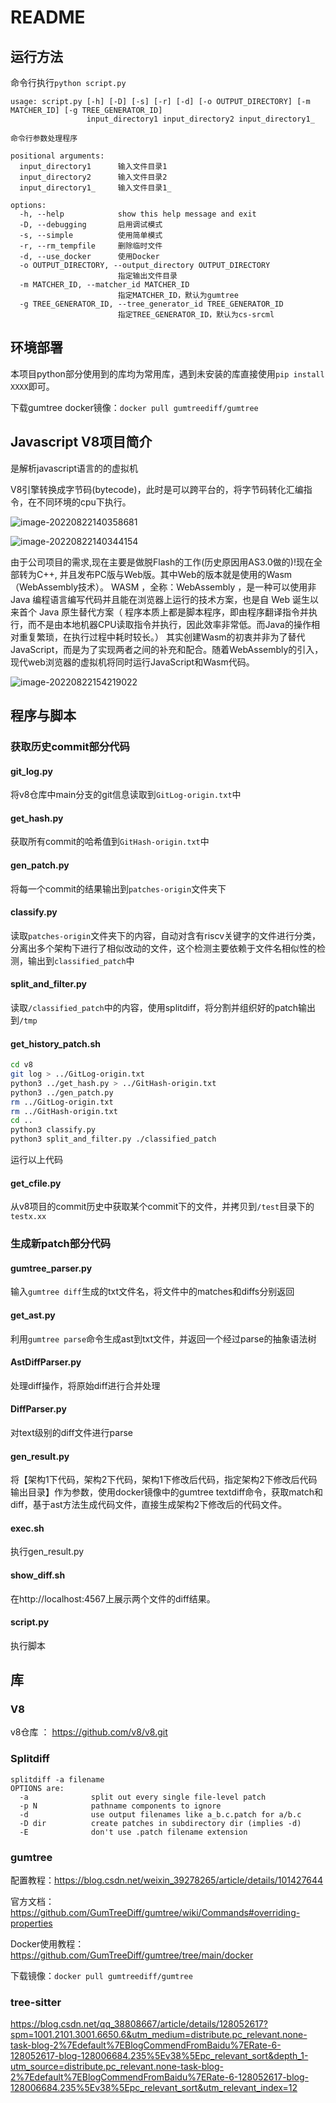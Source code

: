 # README

## 运行方法

命令行执行`python script.py`

```
usage: script.py [-h] [-D] [-s] [-r] [-d] [-o OUTPUT_DIRECTORY] [-m MATCHER_ID] [-g TREE_GENERATOR_ID]
                 input_directory1 input_directory2 input_directory1_

命令行参数处理程序

positional arguments:
  input_directory1      输入文件目录1
  input_directory2      输入文件目录2
  input_directory1_     输入文件目录1_

options:
  -h, --help            show this help message and exit
  -D, --debugging       启用调试模式
  -s, --simple          使用简单模式
  -r, --rm_tempfile     删除临时文件
  -d, --use_docker      使用Docker
  -o OUTPUT_DIRECTORY, --output_directory OUTPUT_DIRECTORY
                        指定输出文件目录
  -m MATCHER_ID, --matcher_id MATCHER_ID
                        指定MATCHER_ID，默认为gumtree
  -g TREE_GENERATOR_ID, --tree_generator_id TREE_GENERATOR_ID
                        指定TREE_GENERATOR_ID，默认为cs-srcml
```

## 环境部署

本项目python部分使用到的库均为常用库，遇到未安装的库直接使用`pip install XXXX`即可。

下载gumtree docker镜像：`docker pull gumtreediff/gumtree`

## Javascript V8项目简介

是解析javascript语言的的虚拟机

V8引擎转换成字节码(bytecode)，此时是可以跨平台的，将字节码转化汇编指令，在不同环境的cpu下执行。

![image-20220822140358681](./img/image-20220822140358681.png)

![image-20220822140344154](./img/image-20220822140344154.png)

 由于公司项目的需求,现在主要是做脱Flash的工作(历史原因用AS3.0做的)!现在全部转为C++, 并且发布PC版与Web版。其中Web的版本就是使用的Wasm（WebAssembly技术）。
 WASM ，全称：WebAssembly ，是一种可以使用非 Java 编程语言编写代码并且能在浏览器上运行的技术方案，也是自 Web 诞生以来首个 Java 原生替代方案（ 程序本质上都是脚本程序，即由程序翻译指令并执行，而不是由本地机器CPU读取指令并执行，因此效率非常低。而Java的操作相对重复繁琐，在执行过程中耗时较长。）
 其实创建Wasm的初衷并非为了替代JavaScript，而是为了实现两者之间的补充和配合。随着WebAssembly的引入，现代web浏览器的虚拟机将同时运行JavaScript和Wasm代码。

![image-20220822154219022](./img/image-20220822154219022.png)



## 程序与脚本

### 获取历史commit部分代码

#### git_log.py

将v8仓库中main分支的git信息读取到`GitLog-origin.txt`中

#### get_hash.py

获取所有commit的哈希值到`GitHash-origin.txt`中

#### gen_patch.py

将每一个commit的结果输出到`patches-origin`文件夹下

#### classify.py

读取`patches-origin`文件夹下的内容，自动对含有riscv关键字的文件进行分类，分离出多个架构下进行了相似改动的文件，这个检测主要依赖于文件名相似性的检测，输出到`classified_patch`中

#### split_and_filter.py 

读取`/classified_patch`中的内容，使用splitdiff，将分割并组织好的patch输出到`/tmp`

#### get_history_patch.sh

```bash
cd v8
git log > ../GitLog-origin.txt
python3 ../get_hash.py > ../GitHash-origin.txt
python3 ../gen_patch.py
rm ../GitLog-origin.txt
rm ../GitHash-origin.txt
cd ..
python3 classify.py
python3 split_and_filter.py ./classified_patch
```

运行以上代码

#### get_cfile.py

从v8项目的commit历史中获取某个commit下的文件，并拷贝到`/test`目录下的`testx.xx`

### 生成新patch部分代码

#### gumtree_parser.py

输入`gumtree diff`生成的txt文件名，将文件中的matches和diffs分别返回

#### get_ast.py

利用`gumtree parse`命令生成ast到txt文件，并返回一个经过parse的抽象语法树

#### AstDiffParser.py

处理diff操作，将原始diff进行合并处理

#### DiffParser.py

对text级别的diff文件进行parse

#### gen_result.py

将【架构1下代码，架构2下代码，架构1下修改后代码，指定架构2下修改后代码输出目录】作为参数，使用docker镜像中的gumtree textdiff命令，获取match和diff，基于ast方法生成代码文件，直接生成架构2下修改后的代码文件。

#### exec.sh

执行gen_result.py

#### show_diff.sh

在http://localhost:4567上展示两个文件的diff结果。

####  script.py

执行脚本

## 库

### V8

v8仓库 ： https://github.com/v8/v8.git

### Splitdiff

```
splitdiff -a filename
OPTIONS are:
  -a              split out every single file-level patch
  -p N            pathname components to ignore
  -d              use output filenames like a_b.c.patch for a/b.c
  -D dir          create patches in subdirectory dir (implies -d)
  -E              don't use .patch filename extension
```

### gumtree

配置教程：https://blog.csdn.net/weixin_39278265/article/details/101427644

官方文档：https://github.com/GumTreeDiff/gumtree/wiki/Commands#overriding-properties

Docker使用教程：https://github.com/GumTreeDiff/gumtree/tree/main/docker

下载镜像：`docker pull gumtreediff/gumtree`

### tree-sitter

https://blog.csdn.net/qq_38808667/article/details/128052617?spm=1001.2101.3001.6650.6&utm_medium=distribute.pc_relevant.none-task-blog-2%7Edefault%7EBlogCommendFromBaidu%7ERate-6-128052617-blog-128006684.235%5Ev38%5Epc_relevant_sort&depth_1-utm_source=distribute.pc_relevant.none-task-blog-2%7Edefault%7EBlogCommendFromBaidu%7ERate-6-128052617-blog-128006684.235%5Ev38%5Epc_relevant_sort&utm_relevant_index=12
